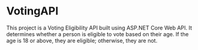 # VotingAPI
This project is a Voting Eligibility API built using ASP.NET Core Web API. It determines whether a person is eligible to vote based on their age. If the age is 18 or above, they are eligible; otherwise, they are not.
